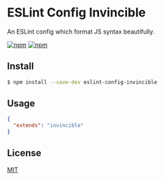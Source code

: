 # ESLint Config Invincible

An ESLint config which format JS syntax beautifully.

[![npm](https://img.shields.io/npm/v/eslint-config-invincible.svg)](https://www.npmjs.com/package/eslint-config-invincible)
[![npm](https://img.shields.io/npm/l/eslint-config-invincible.svg)](https://github.com/chikara-chan/eslint-config-invincible/blob/master/LICENSE)

## Install

```sh
$ npm install --save-dev eslint-config-invincible
```

## Usage

```json
{
  "extends": "invincible"
}
```

## License

[MIT](https://github.com/chikara-chan/eslint-config-invincible/blob/master/LICENSE)
